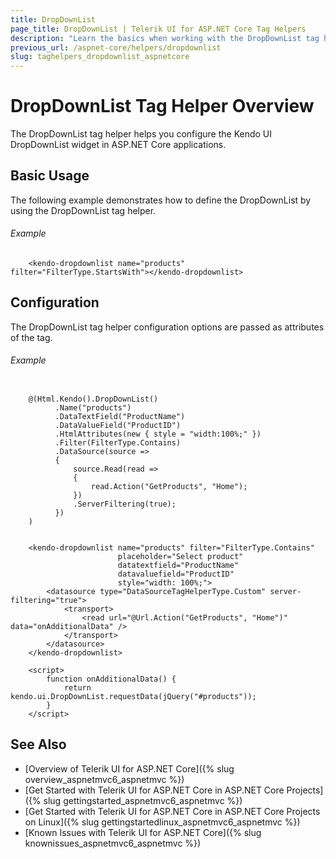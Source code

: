 ```yaml
---
title: DropDownList
page_title: DropDownList | Telerik UI for ASP.NET Core Tag Helpers
description: "Learn the basics when working with the DropDownList tag helper for ASP.NET Core (MVC 6 or ASP.NET Core MVC)."
previous_url: /aspnet-core/helpers/dropdownlist
slug: taghelpers_dropdownlist_aspnetcore
---
```


# DropDownList Tag Helper Overview

The DropDownList tag helper helps you configure the Kendo UI DropDownList widget in ASP.NET Core applications.

## Basic Usage

The following example demonstrates how to define the DropDownList by using the DropDownList tag helper.

###### Example

        <kendo-dropdownlist name="products" filter="FilterType.StartsWith"></kendo-dropdownlist>

## Configuration

The DropDownList tag helper configuration options are passed as attributes of the tag.

###### Example

```tab-cshtml

    @(Html.Kendo().DropDownList()
          .Name("products")
          .DataTextField("ProductName")
          .DataValueField("ProductID")
          .HtmlAttributes(new { style = "width:100%;" })
          .Filter(FilterType.Contains)
          .DataSource(source =>
          {
              source.Read(read =>
              {
                  read.Action("GetProducts", "Home");
              })
              .ServerFiltering(true);
          })
    )
```
```tab-tagHelper

    <kendo-dropdownlist name="products" filter="FilterType.Contains"
                        placeholder="Select product"
                        datatextfield="ProductName"
                        datavaluefield="ProductID"
                        style="width: 100%;">
        <datasource type="DataSourceTagHelperType.Custom" server-filtering="true">
            <transport>
                <read url="@Url.Action("GetProducts", "Home")" data="onAdditionalData" />
            </transport>
        </datasource>
    </kendo-dropdownlist>

    <script>
        function onAdditionalData() {
            return kendo.ui.DropDownList.requestData(jQuery("#products"));
        }
    </script>
```

## See Also

* [Overview of Telerik UI for ASP.NET Core]({% slug overview_aspnetmvc6_aspnetmvc %})
* [Get Started with Telerik UI for ASP.NET Core in ASP.NET Core Projects]({% slug gettingstarted_aspnetmvc6_aspnetmvc %})
* [Get Started with Telerik UI for ASP.NET Core in ASP.NET Core Projects on Linux]({% slug gettingstartedlinux_aspnetmvc6_aspnetmvc %})
* [Known Issues with Telerik UI for ASP.NET Core]({% slug knownissues_aspnetmvc6_aspnetmvc %})
